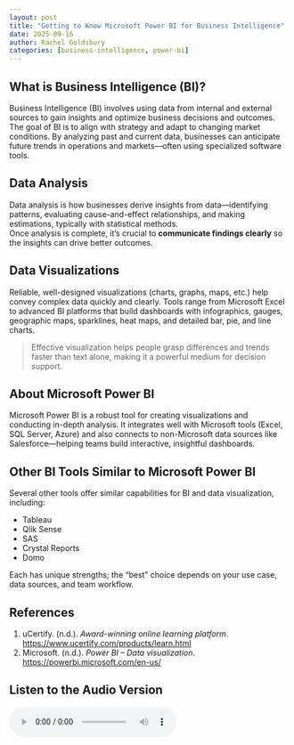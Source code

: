 ```yaml
---
layout: post
title: "Getting to Know Microsoft Power BI for Business Intelligence"
date: 2025-09-16
author: Rachel Goldsbury
categories: [business-intelligence, power-bi]
---
```


## What is Business Intelligence (BI)?
Business Intelligence (BI) involves using data from internal and external sources to gain insights and optimize business decisions and outcomes. The goal of BI is to align with strategy and adapt to changing market conditions. By analyzing past and current data, businesses can anticipate future trends in operations and markets—often using specialized software tools.

## Data Analysis
Data analysis is how businesses derive insights from data—identifying patterns, evaluating cause-and-effect relationships, and making estimations, typically with statistical methods.  
Once analysis is complete, it’s crucial to **communicate findings clearly** so the insights can drive better outcomes.

## Data Visualizations
Reliable, well-designed visualizations (charts, graphs, maps, etc.) help convey complex data quickly and clearly. Tools range from Microsoft Excel to advanced BI platforms that build dashboards with infographics, gauges, geographic maps, sparklines, heat maps, and detailed bar, pie, and line charts.

> Effective visualization helps people grasp differences and trends faster than text alone, making it a powerful medium for decision support.

## About Microsoft Power BI
Microsoft Power BI is a robust tool for creating visualizations and conducting in-depth analysis. It integrates well with Microsoft tools (Excel, SQL Server, Azure) and also connects to non-Microsoft data sources like Salesforce—helping teams build interactive, insightful dashboards.


## Other BI Tools Similar to Microsoft Power BI
Several other tools offer similar capabilities for BI and data visualization, including:

- Tableau  
- Qlik Sense  
- SAS  
- Crystal Reports  
- Domo

Each has unique strengths; the “best” choice depends on your use case, data sources, and team workflow.

## References
1. uCertify. (n.d.). *Award-winning online learning platform*. <https://www.ucertify.com/products/learn.html>  
2. Microsoft. (n.d.). *Power BI – Data visualization*. <https://powerbi.microsoft.com/en-us/>


<h2>Listen to the Audio Version</h2>
<audio controls>
  <source src="{{ "/assets/audio/PC1.mp3" | relative_url }}" type="audio/mpeg">
  Your browser does not support the audio element.
</audio>

